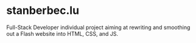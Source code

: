 # stanberbec.lu
Full-Stack Developer individual project aiming at rewriting and smoothing out a Flash website into HTML, CSS, and JS. 

